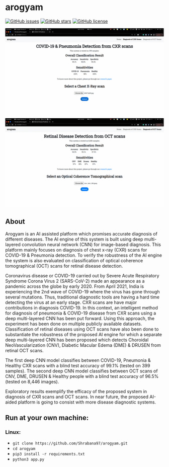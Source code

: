 # arogyam 

[![GitHub issues](https://img.shields.io/github/issues/sudo-rajarshi/arogyam)](https://github.com/sudo-rajarshi/arogyam/issues)
[![GitHub stars](https://img.shields.io/github/stars/sudo-rajarshi/arogyam)](https://github.com/sudo-rajarshi/arogyam/stargazers)
[![GitHub license](https://img.shields.io/github/license/sudo-rajarshi/arogyam)](https://github.com/Shrabana97/arogyam/blob/master/LICENSE)


![Alt Text](static/ezgif-2-09b89f39bc64.gif)
![Alt Text](static/ezgif-2-b2c775891585.gif)


## About

Arogyam is an AI assisted platform which promises accurate diagnosis of different diseases. The AI engine of this system is built using deep multi-layered convolution neural network (CNN) for image-based diagnosis. This platform mainly focuses on diagnosis of chest x-ray (CXR) scans for COVID-19 & Pneumonia detection. To verify the robustness of the AI engine the system is also evaluated on classification of optical coherence tomographical (OCT) scans for retinal disease detection.


Coronavirus disease or COVID-19 carried out by Severe Acute Respiratory Syndrome Corona Virus 2 (SARS-CoV-2) made an appearance as a pandemic across the globe by early 2020. From April 2021, India is experiencing the 2nd wave of COVID-19 where the virus has gone through several mutations. Thus, traditional diagnostic tools are having a hard time detecting the virus at an early stage. CXR scans are have major contributions in diagnosis COVID-19. In this context, an intelligent method for diagnosis of pneumonia & COVID-19 disease from CXR scans using a deep multi-layered CNN has been put forward. Using this approach, the experiment has been done on multiple publicly available datasets. Classification of retinal diseases using OCT scans have also been done to substantiate the robustness of the proposed AI engine for which a separate deep multi-layered CNN has been proposed which detects Choroidal NeoVascularization (CNV), Diabetic Macular Edema (DME) & DRUSEN from retinal OCT scans.


The first deep CNN model classifies between COVID-19, Pneumonia & Healthy CXR scans with a blind test accuracy of 99.1% (tested on 399 samples). The second deep CNN model classifies between OCT scans of CNV, DME, DRUSEN & Healthy people with a blind test accuracy of 96.5% (tested on 8,446 images).


Exploratory results exemplify the efficacy of the proposed system in diagnosis of CXR scans and OCT scans. In near future, the proposed AI-aided platform is going to consist with more disease diagnostic systems.



## Run at your own machine:
### Linux:
* `git clone https://github.com/Shrabana97/arogyam.git`
* `cd arogyam`
* `pip3 install -r requirements.txt`
* `python3 app.py`
